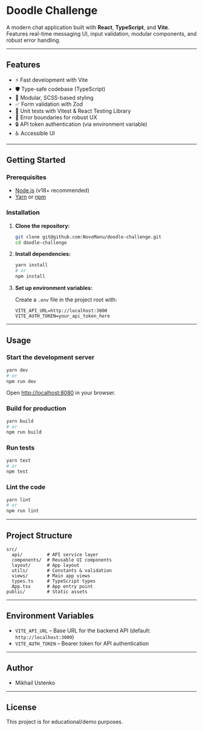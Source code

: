 # Doodle Challenge

A modern chat application built with **React**, **TypeScript**, and **Vite**.  
Features real-time messaging UI, input validation, modular components, and robust error handling.

---

## Features

- ⚡️ Fast development with Vite
- 🛡️ Type-safe codebase (TypeScript)
- 🎨 Modular, SCSS-based styling
- ✅ Form validation with Zod
- 🧪 Unit tests with Vitest & React Testing Library
- 🧩 Error boundaries for robust UX
- 🔒 API token authentication (via environment variable)
- ♿ Accessible UI

---

## Getting Started

### Prerequisites

- [Node.js](https://nodejs.org/) (v18+ recommended)
- [Yarn](https://yarnpkg.com/) or [npm](https://www.npmjs.com/)

### Installation

1. **Clone the repository:**
   ```sh
   git clone git@github.com:NovoManu/doodle-challenge.git
   cd doodle-challenge
   ```

2. **Install dependencies:**
   ```sh
   yarn install
   # or
   npm install
   ```

3. **Set up environment variables:**

   Create a `.env` file in the project root with:
   ```
   VITE_API_URL=http://localhost:3000
   VITE_AUTH_TOKEN=your_api_token_here
   ```

---

## Usage

### Start the development server

```sh
yarn dev
# or
npm run dev
```

Open [http://localhost:8080](http://localhost:8080) in your browser.

### Build for production

```sh
yarn build
# or
npm run build
```

### Run tests

```sh
yarn test
# or
npm test
```

### Lint the code

```sh
yarn lint
# or
npm run lint
```

---

## Project Structure

```
src/
  api/         # API service layer
  components/  # Reusable UI components
  layout/      # App layout
  utils/       # Constants & validation
  views/       # Main app views
  types.ts     # TypeScript types
  App.tsx      # App entry point
public/        # Static assets
```

---

## Environment Variables

- `VITE_API_URL` – Base URL for the backend API (default: `http://localhost:3000`)
- `VITE_AUTH_TOKEN` – Bearer token for API authentication

---

## Author

- Mikhail Ustenko

---

## License

This project is for educational/demo purposes.
